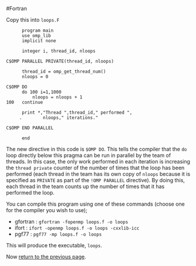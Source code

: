 #Fortran

Copy this into `loops.F`

```f77
      program main
      use omp_lib
      implicit none

      integer i, thread_id, nloops

C$OMP PARALLEL PRIVATE(thread_id, nloops)

      thread_id = omp_get_thread_num()
      nloops = 0

C$OMP DO
      do 100 i=1,1000
          nloops = nloops + 1
100   continue

      print *,"Thread ",thread_id," performed ",
     .        nloops," iterations."

C$OMP END PARALLEL

      end
```

The new directive in this code is `$OMP DO`. This tells the compiler that 
the `do` loop directly below this pragma can be run in parallel by the team 
of threads. In this case, the only work performed in each iteration is 
increasing the `thread private` counter of the number of times that the 
loop has been performed (each thread in the team has its own copy of `nloops` 
because it is specified as `PRIVATE` as part of the `!OMP PARALLEL` directive). 
By doing this, each thread in the team counts up the number of times 
that it has performed the loop.

You can compile this program using one of these commands (choose one for 
the compiler you wish to use);

* gfortran : `gfortran -fopenmp loops.f -o loops`
* ifort : `ifort -openmp loops.f -o loops -cxxlib-icc`
* pgf77 : `pgf77 -mp loops.f -o loops`

This will produce the executable, `loops`.

Now [return to the previous page](loops.md).

